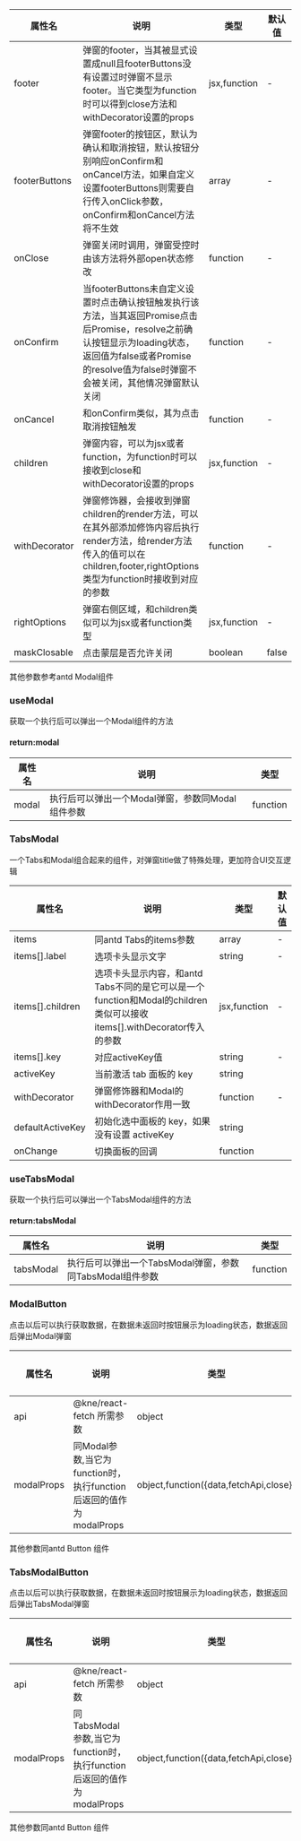 | 属性名           | 说明                                                                                                                                      | 类型           | 默认值   |
|---------------|-----------------------------------------------------------------------------------------------------------------------------------------|--------------|-------|
| footer        | 弹窗的footer，当其被显式设置成null且footerButtons没有设置过时弹窗不显示footer。当它类型为function时可以得到close方法和withDecorator设置的props                                   | jsx,function | -     |
| footerButtons | 弹窗footer的按钮区，默认为确认和取消按钮，默认按钮分别响应onConfirm和onCancel方法，如果自定义设置footerButtons则需要自行传入onClick参数，onConfirm和onCancel方法将不生效                      | array        | -     |
| onClose       | 弹窗关闭时调用，弹窗受控时由该方法将外部open状态修改                                                                                                            | function     | -     |
| onConfirm     | 当footerButtons未自定义设置时点击确认按钮触发执行该方法，当其返回Promise点击后Promise，resolve之前确认按钮显示为loading状态，返回值为false或者Promise的resolve值为false时弹窗不会被关闭，其他情况弹窗默认关闭 | function     | -     |
| onCancel      | 和onConfirm类似，其为点击取消按钮触发                                                                                                                 | function     | -     |
| children      | 弹窗内容，可以为jsx或者function，为function时可以接收到close和withDecorator设置的props                                                                        | jsx,function | -     |
| withDecorator | 弹窗修饰器，会接收到弹窗children的render方法，可以在其外部添加修饰内容后执行render方法，给render方法传入的值可以在children,footer,rightOptions类型为function时接收到对应的参数                  | function     | -     |
| rightOptions  | 弹窗右侧区域，和children类似可以为jsx或者function类型                                                                                                    | jsx,function | -     |
| maskClosable  | 点击蒙层是否允许关闭                                                                                                  | boolean      | false |

其他参数参考antd Modal组件

### useModal

获取一个执行后可以弹出一个Modal组件的方法

#### return:modal

| 属性名   | 说明                            | 类型       |
|-------|-------------------------------|----------|
| modal | 执行后可以弹出一个Modal弹窗，参数同Modal组件参数 | function |

### TabsModal

一个Tabs和Modal组合起来的组件，对弹窗title做了特殊处理，更加符合UI交互逻辑

| 属性名              | 说明                                                                                   | 类型           | 默认值 |
|------------------|--------------------------------------------------------------------------------------|--------------|-----|
| items            | 同antd Tabs的items参数                                                                   | array        | -   |
| items[].label    | 选项卡头显示文字                                                                             | string       | -   |
| items[].children | 选项卡头显示内容，和antd Tabs不同的是它可以是一个function和Modal的children类似可以接收items[].withDecorator传入的参数 | jsx,function | -   |
| items[].key      | 对应activeKey值                                                                         | string       | -   |
| activeKey        | 当前激活 tab 面板的 key                                                                     | string       |     |
| withDecorator    | 弹窗修饰器和Modal的withDecorator作用一致                                                        | function     | -   |
| defaultActiveKey | 初始化选中面板的 key，如果没有设置 activeKey                                                        | string       |     |
| onChange         | 切换面板的回调                                                                              | function     |     |

### useTabsModal

获取一个执行后可以弹出一个TabsModal组件的方法

#### return:tabsModal

| 属性名       | 说明                                    | 类型       |
|-----------|---------------------------------------|----------|
| tabsModal | 执行后可以弹出一个TabsModal弹窗，参数同TabsModal组件参数 | function |

### ModalButton

点击以后可以执行获取数据，在数据未返回时按钮展示为loading状态，数据返回后弹出Modal弹窗

| 属性名        | 说明                                                | 类型                                     | 默认值 |
|------------|---------------------------------------------------|----------------------------------------|-----|
| api        | @kne/react-fetch 所需参数                             | object                                 | -   |
| modalProps | 同Modal参数,当它为function时，执行function后返回的值作为modalProps | object,function({data,fetchApi,close}) | -   |

其他参数同antd Button 组件

### TabsModalButton

点击以后可以执行获取数据，在数据未返回时按钮展示为loading状态，数据返回后弹出TabsModal弹窗

| 属性名        | 说明                                                    | 类型                                     | 默认值 |
|------------|-------------------------------------------------------|----------------------------------------|-----|
| api        | @kne/react-fetch 所需参数                                 | object                                 | -   |
| modalProps | 同TabsModal参数,当它为function时，执行function后返回的值作为modalProps | object,function({data,fetchApi,close}) | -   |

其他参数同antd Button 组件